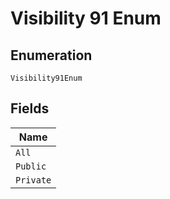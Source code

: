 
# Visibility 91 Enum

## Enumeration

`Visibility91Enum`

## Fields

| Name |
|  --- |
| `All` |
| `Public` |
| `Private` |

